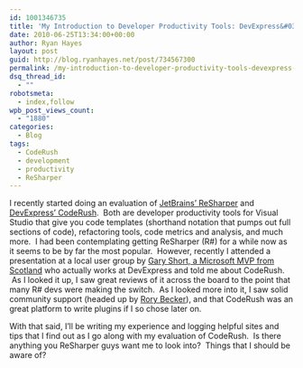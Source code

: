 ```yaml
---
id: 1001346735
title: 'My Introduction to Developer Productivity Tools: DevExpress&#039; CodeRush'
date: 2010-06-25T13:34:00+00:00
author: Ryan Hayes
layout: post
guid: http://blog.ryanhayes.net/post/734567300
permalink: /my-introduction-to-developer-productivity-tools-devexpress-coderush/
dsq_thread_id:
  - ""
robotsmeta:
  - index,follow
wpb_post_views_count:
  - "1880"
categories:
  - Blog
tags:
  - CodeRush
  - development
  - productivity
  - ReSharper
---
```

I recently started doing an evaluation of [JetBrains’ ReSharper](http://www.jetbrains.com/resharper/) and [DevExpress’ CodeRush](http://www.devexpress.com/Products/Visual_Studio_Add-in/Coding_Assistance/).  Both are developer productivity tools for Visual Studio that give you code templates (shorthand notation that pumps out full sections of code), refactoring tools, code metrics and analysis, and much more.  I had been contemplating getting ReSharper (R#) for a while now as it seems to be by far the most popular.  However, recently I attended a presentation at a local user group by [Gary Short, a Microsoft MVP from Scotland](http://twitter.com/garyshort) who actually works at DevExpress and told me about CodeRush.  As I looked it up, I saw great reviews of it across the board to the point that many R# devs were making the switch.  As I looked more into it, I saw solid community support (headed up by [Rory Becker](http://code.google.com/p/dxcorecommunityplugins/wiki/RoryBecker)), and that CodeRush was an great platform to write plugins if I so chose later on.

With that said, I’ll be writing my experience and logging helpful sites and tips that I find out as I go along with my evaluation of CodeRush.  Is there anything you ReSharper guys want me to look into?  Things that I should be aware of?